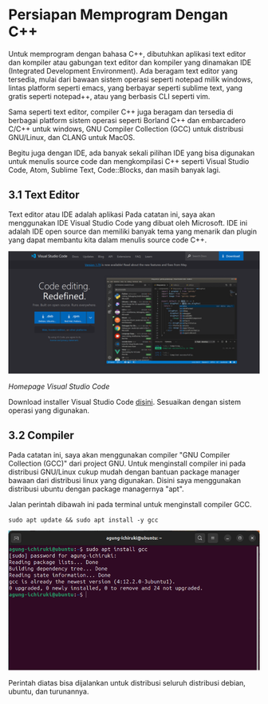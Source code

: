 # Persiapan Memprogram Dengan C++
Untuk memprogram dengan bahasa C++, dibutuhkan aplikasi text editor dan kompiler atau gabungan text editor dan kompiler yang dinamakan IDE (Integrated Development Environment). Ada beragam text editor yang tersedia, mulai dari bawaan sistem operasi seperti notepad milik windows, lintas platform seperti emacs, yang berbayar seperti sublime text, yang gratis seperti notepad++, atau yang berbasis CLI seperti vim.

Sama seperti text editor, compiler C++ juga beragam dan tersedia di berbagai platform sistem operasi seperti Borland C++ dan embarcadero C/C++ untuk windows, GNU Compiler Collection (GCC) untuk distribusi GNU/Linux, dan CLANG untuk MacOS.

Begitu juga dengan IDE, ada banyak sekali pilihan IDE yang bisa digunakan untuk menulis source code dan mengkompilasi C++ seperti Visual Studio Code, Atom, Sublime Text, Code::Blocks, dan masih banyak lagi.

## 3.1 Text Editor
Text editor atau IDE adalah aplikasi  Pada catatan ini, saya akan menggunakan IDE Visual Studio Code yang dibuat oleh Microsoft. IDE ini adalah IDE open source dan memiliki banyak tema yang menarik dan plugin yang dapat membantu kita dalam menulis source code C++.

![Homepage Visual Studio Code](./images/3.1-visual_studio_code_homepage.png)

*Homepage Visual Studio Code* 

Download installer Visual Studio Code [disini](https://code.visualstudio.com/Download). Sesuaikan dengan sistem operasi yang digunakan.

## 3.2 Compiler
Pada catatan ini, saya akan menggunakan compiler "GNU Compiler Collection (GCC)" dari project GNU. Untuk menginstall compiler ini pada distribusi GNU/Linux cukup mudah dengan bantuan package manager bawaan dari distribusi linux yang digunakan. Disini saya menggunakan distribusi ubuntu dengan package managernya "apt".

Jalan perintah dibawah ini pada terminal untuk menginstall compiler GCC.

```
sudo apt update && sudo apt install -y gcc
```

![Menginstall GCC Dengan Package Manager APT](./images/3.2-install_gcc.png)

Perintah diatas bisa dijalankan untuk distribusi seluruh distribusi debian, ubuntu, dan turunannya.